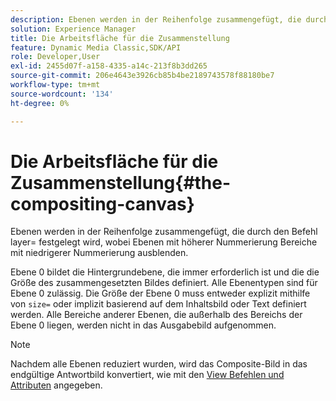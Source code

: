 ```yaml
---
description: Ebenen werden in der Reihenfolge zusammengefügt, die durch den Befehl layer= festgelegt wird, wobei Ebenen mit höherer Nummerierung Bereiche mit niedrigerer Nummerierung ausblenden.
solution: Experience Manager
title: Die Arbeitsfläche für die Zusammenstellung
feature: Dynamic Media Classic,SDK/API
role: Developer,User
exl-id: 2455d07f-a158-4335-a14c-213f8b3dd265
source-git-commit: 206e4643e3926cb85b4be2189743578f88180be7
workflow-type: tm+mt
source-wordcount: '134'
ht-degree: 0%

---
```


# Die Arbeitsfläche für die Zusammenstellung{#the-compositing-canvas}

Ebenen werden in der Reihenfolge zusammengefügt, die durch den Befehl layer= festgelegt wird, wobei Ebenen mit höherer Nummerierung Bereiche mit niedrigerer Nummerierung ausblenden.

Ebene 0 bildet die Hintergrundebene, die immer erforderlich ist und die die Größe des zusammengesetzten Bildes definiert. Alle Ebenentypen sind für Ebene 0 zulässig. Die Größe der Ebene 0 muss entweder explizit mithilfe von `size=` oder implizit basierend auf dem Inhaltsbild oder Text definiert werden. Alle Bereiche anderer Ebenen, die außerhalb des Bereichs der Ebene 0 liegen, werden nicht in das Ausgabebild aufgenommen.

>[!NOTE]
>
>Nachdem alle Ebenen reduziert wurden, wird das Composite-Bild in das endgültige Antwortbild konvertiert, wie mit den [View Befehlen und Attributen](../../../../../../is-api/http-ref/image-serving-api-ref/c-http-protocol-reference/c-syntax-and-features/c-command-overview/r-view-commands-and-attributes.md#reference-8b3d637d080a47a4ba669a7f0de2ba90) angegeben.
